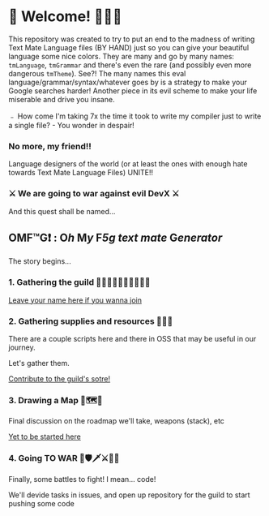 # 👋 Welcome! 🧙🏽‍♂️

This repository was created to try to put an end to the madness of writing Text Mate Language files (BY HAND) just so you can give your beautiful language some nice colors. They are many and go by many names: `tmLanguage`, `tmGrammar` and there's even the rare (and possibly even more dangerous `tmTheme`). See?! The many names this eval language/grammar/syntax/whatever goes by is a strategy to make your Google searches harder! Another piece in its evil scheme to make your life miserable and drive you insane.

﹣ How come I'm taking 7x the time it took to write my compiler just to write a single file?
      - You wonder in despair!

### **No more, my friend!!** 

Language designers of the world (or at least the ones with enough hate towards Text Mate Language Files) UNITE!!

### ⚔ We are going to war against evil DevX ⚔

And this quest shall be named...

## OMF™️G❗️ : **O**_h_ **M**_y_ **F**_5g text mate_ **G**_enerator_

The story begins...

### 1. Gathering the guild 👨‍👦‍👦👨‍👩‍👧‍👦👩‍👧‍👧

[Leave your name here if you wanna join](https://github.com/svallory/OMtmG/discussions/1)

### 2. Gathering supplies and resources 🎒🍱🧭

There are a couple scripts here and there in OSS that may be useful in our journey.

Let's gather them.

[Contribute to the guild's sotre!](https://github.com/svallory/OMtmG/discussions/2)

### 3. Drawing a Map 🧭🗺📍

  Final discussion on the roadmap we'll take, weapons (stack), etc
      
  [Yet to be started here](https://github.com/svallory/OMtmG/discussions/3)

### 4. Going TO WAR 🐴🛡🗡⚔️🏇🏻

  Finally, some battles to fight! I mean... code!
      
  We'll devide tasks in issues, and open up repository for the guild to start pushing some code
